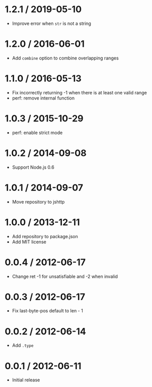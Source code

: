 # 1.2.1 / 2019-05-10

- Improve error when `str` is not a string

# 1.2.0 / 2016-06-01

- Add `combine` option to combine overlapping ranges

# 1.1.0 / 2016-05-13

- Fix incorrectly returning -1 when there is at least one valid range
- perf: remove internal function

# 1.0.3 / 2015-10-29

- perf: enable strict mode

# 1.0.2 / 2014-09-08

- Support Node.js 0.6

# 1.0.1 / 2014-09-07

- Move repository to jshttp

# 1.0.0 / 2013-12-11

- Add repository to package.json
- Add MIT license

# 0.0.4 / 2012-06-17

- Change ret -1 for unsatisfiable and -2 when invalid

# 0.0.3 / 2012-06-17

- Fix last-byte-pos default to len - 1

# 0.0.2 / 2012-06-14

- Add `.type`

# 0.0.1 / 2012-06-11

- Initial release
